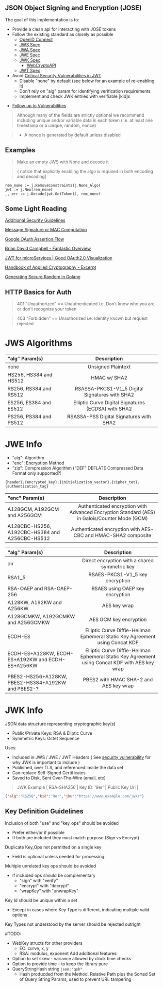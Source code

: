 
## JSON Object Signing and Encryption (JOSE)

The goal of this implementation is to:
- Provide a clean api for interacting with JOSE tokens
- Follow the existing standard as closely as possible
	- [OpenID Connect](openid.bitbucket.org/openid-connect-core-1_0.html)
	- [JWS Spec](https://tools.ietf.org/html/draft-ietf-jose-json-web-signature-41)
	- [JWA Spec](tools.ietf.org/html/draft-ietf-jose-json-web-algorithms)
	- [JWE Spec](https://tools.ietf.org/html/draft-ietf-jose-json-web-encryption-17)
	- [JWK Spec](https://tools.ietf.org/html/draft-ietf-jose-json-web-key-41)
		- [WebCryptoAPI](http://www.w3.org/TR/2014/CR-WebCryptoAPI-20141211/)
	- [JWT Spec](http://self-issued.info/docs/draft-ietf-oauth-json-web-token.html)
- Avoid [Critical Security Vulnerabilities in JWT](https://auth0.com/blog/2015/03/31/critical-vulnerabilities-in-json-web-token-libraries/)
	- Disable "none" by default (see below for an example of re-enabling it)
	- Don't rely on "alg" param for identifying verification requirements
	- Implement and check JWK entries with verifiable [kid]s
* [Follow up to Vulnerabilities](https://threatpost.com/critical-vulnerabilities-affect-json-web-token-libraries/111943)

> Although many of the fields are strictly optional we recommend including unique and/or variable data in each token (i.e. at least one timestamp or a unique, random, nonce)

> * A nonce is generated by default unless disabled

## Examples

> Make an empty JWS with None and decode it

> { notice that explicitly enabling the algo is required in both encoding and decoding}

````golang
rem_none := j.RemoveConstraints(j.None_Algo)
jwt := j.New(rem_none)
_, err := j.Decode(jwt.GetToken(), rem_none)
````


## Some Light Reading

[Additional Security Guidelines](https://tools.ietf.org/html/draft-ietf-jose-json-web-signature-41#section-10)

[Message Signature or MAC Computation](https://tools.ietf.org/html/draft-ietf-jose-json-web-signature-41#section-5.1)

[Google OAuth Assertion Flow](https://sites.google.com/site/oauthgoog/Home/google-oauth2-assertion-flow)

[Brian David Campbell - Fantastic Overview](http://www.slideshare.net/briandavidcampbell/i-left-my-jwt-in-san-jose)

[JWT for microServices | Good OAuth2.0 Visualization](http://www.slideshare.net/alvarosanchezmariscal/stateless-authentication-for-microservices)

[Handbook of Applied Cryptography - Excerpt](http://cacr.uwaterloo.ca/hac/about/chap8.pdf)

[Generating Secure Random in Golang](http://elithrar.github.io/article/generating-secure-random-numbers-crypto-rand/)

## HTTP Basics for Auth

> 401 "Unauthorized" == Unauthenticated i.e. Don't know who you are or don't recognize your token

> 403 "Forbidden" == Unauthorized i.e. Identity known but request rejected



# JWS Algorithms

| "alg" Param(s) | Description |
| :-- | :--: |
| none | Unsigned Plaintext |
| HS256, HS384 and HS512 | HMAC w/ SHA2 |
| RS256, RS384 and RS512 | RSASSA-PKCS1-V1_5 Digital Signatures with SHA2 |
| ES256, ES384 and ES512 | Elliptic Curve Digital Signatures (ECDSA) with SHA2 |
| PS256, PS384 and PS512 | RSASSA-PSS Digital Signatures with SHA2 |

# JWE Info

- "alg": Algorithm
- "enc": Encryption Method
- "zip": Compression Algorithm ("DEF" DEFLATE Compressed Data Format only supported?)

````
{header}.{encrypted_key}.{initialization_vector}.{cipher_tet}.{authentication_tag}
````

| "enc" Param(s) | Description |
| :-- | :--: |
| A128GCM, A192GCM and A256GCM | Authenticated encryption with Advanced Encryption Standard (AES) in Galois/Counter Mode (GCM) |
| A128CBC-HS256, A192CBC-HS384 and A256CBC-HS512 | Authenticated encryption with AES-CBC and HMAC-SHA2 composite |

| "alg" Param(s) | Description |
| :-- | :--: |
| dir | Direct encryption with a shared symmetric key |
| RSA1_5 | RSAES-PKCS1-V1_5 key encryption |
| RSA-OAEP and RSA-OAEP-256 | RSAES using OAEP key encryption |
| A128KW, A192KW and A256KW | AES key wrap |
| A128GCMKW, A192GCMKW and A256GCMKW | AES GCM key encryption |
| ECDH-ES | Elliptic Curve Diffie-Hellman Ephemeral Static Key Agreement using Concat KDF |
| ECDH-ES+A128KW, ECDH-ES+A192KW and ECDH-ES+A256KW | Elliptic Curve Diffie-Hellman Ephemeral Static Key Agreement using Concat KDF with AES key wrap |
| PBES2-HS256+A128KW, PBES2-HS384+A192KW and PBES2-? | PBES2 with HMAC SHA-2 and AES key wrap |


# JWK Info

JSON data structure representing cryptographic key(s)
- Public/Private Keys: RSA & Eliptic Curve
- Symmetric Keys: Octet Sequence

Uses:
- Included in JWS / JWE / JWT Headers ( See [security vulnerability](https://auth0.com/blog/2015/03/31/critical-vulnerabilities-in-json-web-token-libraries/) for why JWK is important to include )
- Published, over TLS, and referenced inside the data set
- Can replace Self-Signed Certificates
- Saved to Disk, Sent Over-The-Wire (email, etc)

> JWK Example [ RSA-SHA256 | Key ID: '9er' | Public Key Uri ]

````json
{"alg":"RS256","kid":"9er","jku":"https://www.example.com/jwks"}
````

## Key Definition Guidelines

Inclusion of both "use" and "key_ops" should be avoided
- Prefer either/or if possible
- If both are included they must match purpose (Sign vs Encrypt)

Duplicate Key_Ops not permitted on a single key
- Field is optional unless needed for processing

Multiple unrelated key ops should be avoided
- If included ops should be complementary
	- "sign" with "verify"
	- "encrypt" with "decrypt"
	- "wrapKey" with "unwrapKey"

Key Id should be unique within a set
- Except in cases where Key Type is different, indicating multiple valid options

Key Types not understood by the server should be rejected outright

#TODO:
- WebKey structs for other providers
	- EC: curve, x, y
	- RSA: modulus, exponent
Add additional features:
- Option to set skew - variance allowed by clock time checks
- Option to provide time - to keep the library pure
- QueryStringHash string `json:"qsh"`
	- Hash producded from the Method, Relative Path plus the Sorted Set of Query String Params, used to prevent URL tampering
